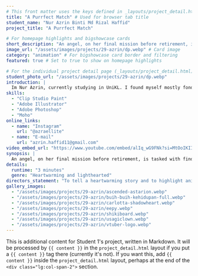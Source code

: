 ```yaml
---
# This front matter uses the keys defined in _layouts/project_detail.html
title: "A Purrfect Match" # Used for browser tab title
student_name: "Nur Azrin Binti Md Rizal Haffid"
project_title: "A Purrfect Match"

# For homepage highlights and bigshowcase cards
short_description: "An angel, on her final mission before retirement, is tasked with finding a home for Oyen, an orange cat residing in a quiet adoption center."
image_url: "/assets/images/projects/29-azrin/dp.webp" # Card image
category: "animation" # For bigshowcase card border and filtering
featured: true # Set to true to show on homepage highlights

# For the individual project detail page (_layouts/project_detail.html)
student_photo_url: "/assets/images/projects/29-azrin/dp.webp"
introduction: |
  Im Nur Azrin, currently studying in UniKL. I found myself mostly fond of drawing cute fanarts. My dream is to open an artbooth in art convention and make more merch (for myself hehe).
skills:
  - "Clip Studio Paint"
  - "Adobe Illustrator"
  - "Adobe Photoshop"
  - "Moho"
online_links:
  - name: "Instagram"
    url: "@azraellite"
  - name: "E-mail"
    url: "azrin.haffid11@gmail.com"
video_embed_url: "https://www.youtube.com/embed/alIq_wG9FNk?si=MtOoIKIImIkR8djl"
synopsis: |
  An angel, on her final mission before retirement, is tasked with finding a home for Oyen, an orange cat residing in a quiet adoption center. Oyen, a creature of habit, has grown accustomed to the solitude and fleeting human attention. However, with the angel's subtle intervention, a young woman seeking a companion is drawn to Oyen, reminded of a beloved past pet. A connection forms, and Oyen finally finds her forever home, allowing the angel to retire peacefully.
details:
  runtime: "3 minutes"
  genre: "Heartwarming and lighthearted"
directors_statement: "To tell a heartwarming story and to highlight animal adoption."
gallery_images:
  - "/assets/images/projects/29-azrin/ascended-astarion.webp"
  - "/assets/images/projects/29-azrin/buih-buih-kehidupan-full.webp"
  - "/assets/images/projects/29-azrin/carlotta-shadowheart.webp"
  - "/assets/images/projects/29-azrin/eepy.webp"
  - "/assets/images/projects/29-azrin/shikiboard.webp"
  - "/assets/images/projects/29-azrin/usagiclown.webp"
  - "/assets/images/projects/29-azrin/vtuber-logo.webp"
---
```

<!-- You can add more content here in Markdown if needed, it will appear after the gallery -->
This is additional content for Student 1's project, written in Markdown.
It will be processed by `{{ content }}` in the `project_detail.html` layout if you put a `{{ content }}` tag there (currently it's not).
If you want this, add `{{ content }}` inside the `project_detail.html` layout, perhaps at the end of the `<div class="lg:col-span-2">` section.